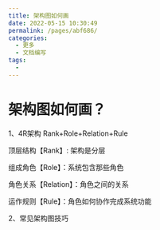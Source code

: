 ```yaml
---
title: 架构图如何画
date: 2022-05-15 10:30:49
permalink: /pages/abf686/
categories:
  - 更多
  - 文档编写
tags:
  - 
---
```


# 架构图如何画？

1、4R架构 Rank+Role+Relation+Rule

顶层结构【Rank】: 架构是分层

组成角色【Role】：系统包含那些角色

角色关系【Relation】：角色之间的关系

运作规则【Rule】：角色如何协作完成系统功能

2、常见架构图技巧